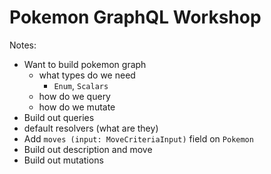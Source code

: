 # Pokemon GraphQL Workshop

Notes:
- Want to build pokemon graph
    - what types do we need
        - `Enum`, `Scalars`
    - how do we query
    - how do we mutate
- Build out queries
- default resolvers (what are they)
- Add `moves (input: MoveCriteriaInput)` field on `Pokemon`
- Build out description and move
- Build out mutations
